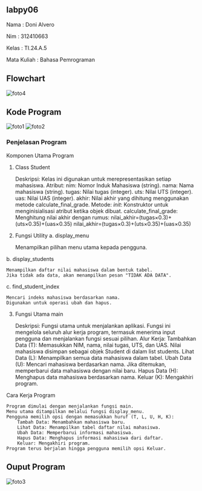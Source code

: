 ## labpy06
Nama : Doni Alvero <p>
Nim : 312410663 <p>
Kelas : TI.24.A.5 <P>
Mata Kuliah : Bahasa Pemrograman <p>

## Flowchart
![foto4](https://github.com/user-attachments/assets/321d87a3-31db-4f6d-b953-864734140da3)



## Kode Program 
![foto1](https://github.com/user-attachments/assets/4e519bcd-b54c-46b3-9e71-6ba32fc7ceca)
![foto2](https://github.com/user-attachments/assets/ea4304d5-d586-4ed4-8b91-653815bf8b8a)

### Penjelasan Program
Komponen Utama Program
1. Class Student

    Deskripsi: Kelas ini digunakan untuk merepresentasikan setiap mahasiswa.
    Atribut:
        nim: Nomor Induk Mahasiswa (string).
        nama: Nama mahasiswa (string).
        tugas: Nilai tugas (integer).
        uts: Nilai UTS (integer).
        uas: Nilai UAS (integer).
        akhir: Nilai akhir yang dihitung menggunakan metode calculate_final_grade.
    Metode:
        _init_: Konstruktor untuk menginisialisasi atribut ketika objek dibuat.
        calculate_final_grade: Menghitung nilai akhir dengan rumus:
        nilai_akhir=(tugas×0.3)+(uts×0.35)+(uas×0.35)
        nilai_akhir=(tugas×0.3)+(uts×0.35)+(uas×0.35)

2. Fungsi Utility
a. display_menu

    Menampilkan pilihan menu utama kepada pengguna.

b. display_students

    Menampilkan daftar nilai mahasiswa dalam bentuk tabel.
    Jika tidak ada data, akan menampilkan pesan "TIDAK ADA DATA".

c. find_student_index

    Mencari indeks mahasiswa berdasarkan nama.
    Digunakan untuk operasi ubah dan hapus.

3. Fungsi Utama main

    Deskripsi: Fungsi utama untuk menjalankan aplikasi. Fungsi ini mengelola seluruh alur kerja program, termasuk menerima input pengguna dan menjalankan fungsi sesuai pilihan.
    Alur Kerja:
        Tambahkan Data (T):
            Memasukkan NIM, nama, nilai tugas, UTS, dan UAS.
            Nilai mahasiswa disimpan sebagai objek Student di dalam list students.
        Lihat Data (L):
            Menampilkan semua data mahasiswa dalam tabel.
        Ubah Data (U):
            Mencari mahasiswa berdasarkan nama.
            Jika ditemukan, memperbarui data mahasiswa dengan nilai baru.
        Hapus Data (H):
            Menghapus data mahasiswa berdasarkan nama.
        Keluar (K):
            Mengakhiri program.

Cara Kerja Program

    Program dimulai dengan menjalankan fungsi main.
    Menu utama ditampilkan melalui fungsi display_menu.
    Pengguna memilih opsi dengan memasukkan huruf (T, L, U, H, K):
        Tambah Data: Menambahkan mahasiswa baru.
        Lihat Data: Menampilkan tabel daftar nilai mahasiswa.
        Ubah Data: Memperbarui informasi mahasiswa.
        Hapus Data: Menghapus informasi mahasiswa dari daftar.
        Keluar: Mengakhiri program.
    Program terus berjalan hingga pengguna memilih opsi Keluar.

## Ouput Program
![foto3](https://github.com/user-attachments/assets/083fdb48-f1dc-413f-baf5-7d8daa6ab79e)


